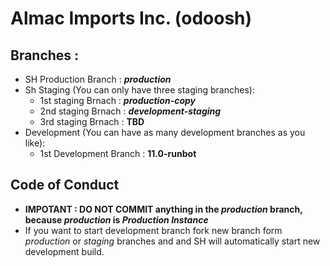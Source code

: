 # Almac Imports Inc. (odoosh)
 
## Branches :
- SH Production Branch  : **_production_**
- Sh Staging  (You can only have three staging branches):
   - 1st staging Brnach :  **_production-copy_**
   - 2nd staging Brnach :  **_development-staging_**
   - 3rd staging Brnach :  **TBD**
- Development (You can have as many development branches as you like): 
   - 1st Development Branch : **11.0-runbot**
   
## Code of Conduct
- **IMPOTANT : DO NOT COMMIT anything in the _production_ branch, because _production_ is _Production Instance_**
- If you want to start development branch fork new branch form _production_ or _staging_ branches and and SH will automatically start new development build. 
